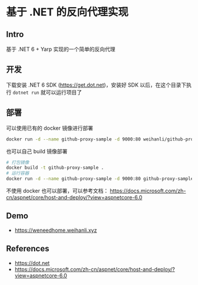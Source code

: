 # 基于 .NET 的反向代理实现

## Intro

基于 .NET 6 + Yarp 实现的一个简单的反向代理

## 开发

下载安装 .NET 6 SDK (<https://get.dot.net>)，安装好 SDK 以后，在这个目录下执行 `dotnet run` 就可以运行项目了

## 部署

可以使用已有的 docker 镜像进行部署

``` sh
docker run -d --name github-proxy-sample -d 9000:80 weihanli/github-proxy-sample
```

也可以自己 build 镜像部署

``` sh
# 打包镜像
docker build -t github-proxy-sample .
# 运行容器
docker run -d --name github-proxy-sample -d 9000:80 github-proxy-sample
```

不使用 docker 也可以部署，可以参考文档：
<https://docs.microsoft.com/zh-cn/aspnet/core/host-and-deploy/?view=aspnetcore-6.0>

## Demo

- <https://weneedhome.weihanli.xyz>

## References

- <https://dot.net>
- <https://docs.microsoft.com/zh-cn/aspnet/core/host-and-deploy/?view=aspnetcore-6.0>
